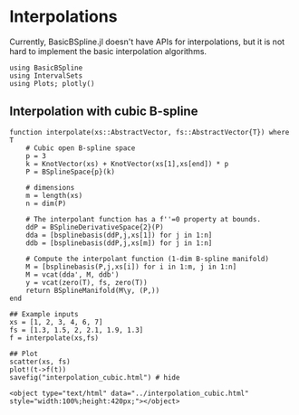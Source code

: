 # Interpolations

Currently, BasicBSpline.jl doesn't have APIs for interpolations, but it is not hard to implement the basic interpolation algorithms.

```@setup interpolation
using BasicBSpline
using IntervalSets
using Plots; plotly()
```

## Interpolation with cubic B-spline

```@example interpolation
function interpolate(xs::AbstractVector, fs::AbstractVector{T}) where T
    # Cubic open B-spline space
    p = 3
    k = KnotVector(xs) + KnotVector(xs[1],xs[end]) * p
    P = BSplineSpace{p}(k)

    # dimensions
    m = length(xs)
    n = dim(P)

    # The interpolant function has a f''=0 property at bounds.
    ddP = BSplineDerivativeSpace{2}(P)
    dda = [bsplinebasis(ddP,j,xs[1]) for j in 1:n]
    ddb = [bsplinebasis(ddP,j,xs[m]) for j in 1:n]

    # Compute the interpolant function (1-dim B-spline manifold)
    M = [bsplinebasis(P,j,xs[i]) for i in 1:m, j in 1:n]
    M = vcat(dda', M, ddb')
    y = vcat(zero(T), fs, zero(T))
    return BSplineManifold(M\y, (P,))
end

## Example inputs
xs = [1, 2, 3, 4, 6, 7]
fs = [1.3, 1.5, 2, 2.1, 1.9, 1.3]
f = interpolate(xs,fs)

## Plot
scatter(xs, fs)
plot!(t->f(t))
savefig("interpolation_cubic.html") # hide
```

```@raw html
<object type="text/html" data="../interpolation_cubic.html" style="width:100%;height:420px;"></object>
```
